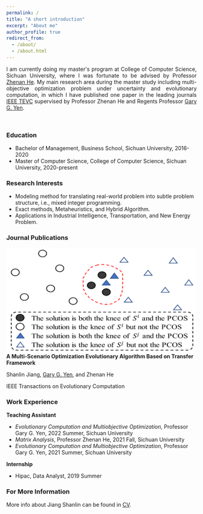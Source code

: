 ```yaml
---
permalink: /
title: "A short introduction"
excerpt: "About me"
author_profile: true
redirect_from: 
  - /about/
  - /about.html
---
```


<!-- ## A short introduction -->
<p style="text-align:justify;"> 
I am currently doing my master's program at College of Computer Science, Sichuan University, where I was fortunate to be advised by Professor <a href="https://kaminzzz.github.io/" target="_blank">Zhenan He</a>. My main research area during the master study including multi-objective optimization problem under uncertainty and evolutionary computation, in which I have published one paper in the leading journals <a href="https://ieeexplore.ieee.org/xpl/RecentIssue.jsp?punumber=4235" target="_blank">IEEE TEVC</a> supervised by Professor Zhenan He and Regents Professor <a href="https://experts.okstate.edu/gyen" target="_blank">Gary G. Yen</a>.
</p>

<br/>

### Education
* Bachelor of Management, Business School, Sichuan University, 2016-2020
* Master of Computer Science, College of Computer Science, Sichuan University, 2020-present

### Research Interests
* Modeling method for translating real-world problem into subtle problem structure, i.e., mixed integer programming.
* Exact methods, Metaheuristics, and Hybrid Algorithm.
* Applications in Industrial Intelligence, Transportation, and New Energy Problem.

### Journal Publications
<img align="left" src="https://github.com/Lin-JiangShanlin/Lin-JiangShanlin.github.io/blob/master/images/publications/JSL2022.png?raw=true"/>

**A Multi-Scenario Optimization Evolutionary Algorithm Based on Transfer Framework**

Shanlin Jiang, [Gary G. Yen](https://experts.okstate.edu/gyen), and Zhenan He

IEEE Transactions on Evolutionary Computation

<!-- S. Jiang, G. G. Yen, and Z. He, “A Multi-Scenario Optimization Evolutionary Algorithm Based on Transfer Framework,” in IEEE Transactions on Evolutionary Computation, early access, 2022, doi: 10.1109/TEVC.2022.3211643.
[[paper](https://ieeexplore.ieee.org/document/9910596)]
![JSL2022](https://github.com/Lin-JiangShanlin/Lin-JiangShanlin.github.io/blob/master/images/publications/JSL2022.png?raw=true) -->

### Work Experience
**Teaching Assistant**
+ *Evolutionary Computation and Multiobjective Optimization*, Professor Gary G. Yen, 2022 Summer, Sichuan University
+ *Matrix Analysis*, Professor Zhenan He, 2021 Fall, Sichuan University
+ *Evolutionary Computation and Multiobjective Optimization*, Professor Gary G. Yen, 2021 Summer, Sichuan University

**Internship**
+ Hipac, Data Analyst, 2019 Summer

### For More Information
More info about Jiang Shanlin can be found in [CV](http://lin-jiangshanlin.github.io/files/Curriculum_Vitae-Jiangshanlin.pdf).
